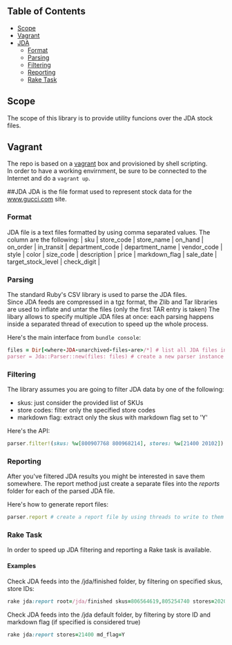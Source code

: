 ## Table of Contents
* [Scope](#scope)
* [Vagrant](#vagrant)
* [JDA](#jda)
  * [Format](#format)
  * [Parsing](#parsing)
  * [Filtering](#filtering)
  * [Reporting](#reporting)
  * [Rake Task](#rake-task)

## Scope
The scope of this library is to provide utility funcions over the JDA stock files.

## Vagrant
The repo is based on a [vagrant](https://www.vagrantup.com/) box and provisioned by shell scripting.  
In order to have a working envirnment, be sure to be connected to the Internet and
do a `vagrant up`. 

##JDA
JDA is the file format used to represent stock data for the www.gucci.com site.

### Format
JDA file is a text files formatted by using comma separated values. The column are
the following:
| sku | store_code | store_name | on_hand | on_order | in_transit | department_code | department_name | vendor_code | style | color | size_code | description | price | markdown_flag | sale_date | target_stock_level | check_digit |

### Parsing
The standard Ruby's CSV library is used to parse the JDA files.  
Since JDA feeds are compressed in a tgz format, the Zlib and Tar libraries are used to inflate and untar the files (only the first TAR entry is taken)
The libary allows to specify multiple JDA files at once: each parsing happens inside a separated thread of execution to speed up the whole process.

Here's the main interface from `bundle console`:
```ruby
files = Dir[<where-JDA-unarchived-files-are>/*] # list all JDA files into a directory
parser = Jda::Parser::new(files: files) # create a new parser instance and start reading each file in a separate thread
```

### Filtering
The library assumes you are going to filter JDA data by one of the following:
* skus: just consider the provided list of SKUs
* store codes: filter only the specified store codes
* markdown flag: extract only the skus with markdown flag set to 'Y'

Here's the API:
```ruby
parser.filter!(skus: %w[800907768 800968214], stores: %w[21400 20102]) # extract only the specified two skus for the provided two store codes, keep in mind the parsed results are changed in place to spare memory
```

### Reporting
After you've filtered JDA results you might be interested in save them somewhere.
The report method just create a separate files into the *reports* folder for each of the parsed JDA file.

Here's how to generate report files:
```ruby
parser.report # create a report file by using threads to write to them
```

### Rake Task
In order to speed up JDA filtering and reporting a Rake task is available.

#### Examples
Check JDA feeds into the /jda/finished folder, by filtering on specified skus, store IDs:
```ruby
rake jda:report root=/jda/finished skus=806564619,805254740 stores=20201,20401,21501
```
Check JDA feeds into the /jda default folder, by filtering by store ID and markdown flag (if specified is considered true)
```ruby
rake jda:report stores=21400 md_flag=Y
```
